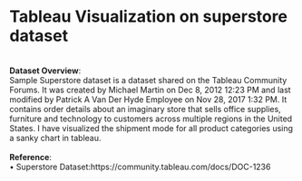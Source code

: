 # Tableau Visualization on superstore dataset
</br  >
<b>Dataset Overview</b>: </br  >
Sample Superstore dataset is a dataset shared on the Tableau Community Forums. It was created by Michael Martin on Dec 8, 2012 12:23 PM and last modified by Patrick A Van Der Hyde Employee on Nov 28, 2017 1:32 PM. It contains order details about an imaginary store that sells office supplies, furniture and technology to customers across multiple regions in the United States. I have visualized the shipment mode for all product categories using a sanky chart in tableau. </br >
</br >
<b>Reference</b>:</br  >
•	Superstore Dataset:https://community.tableau.com/docs/DOC-1236</br  >
